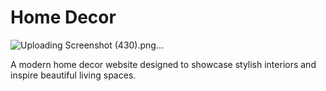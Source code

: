 # Home Decor

![Uploading Screenshot (430).png…]()

A modern home decor website designed to showcase stylish interiors and inspire beautiful living spaces.
